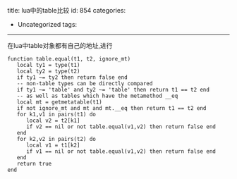 title: lua中的table比较
id: 854
categories:
  - Uncategorized
tags:
---

在lua中table对象都有自己的地址,进行

    function table.equal(t1, t2, ignore_mt)
       local ty1 = type(t1)
       local ty2 = type(t2)
       if ty1 ~= ty2 then return false end
       -- non-table types can be directly compared
       if ty1 ~= 'table' and ty2 ~= 'table' then return t1 == t2 end
       -- as well as tables which have the metamethod __eq
       local mt = getmetatable(t1)
       if not ignore_mt and mt and mt.__eq then return t1 == t2 end
       for k1,v1 in pairs(t1) do
          local v2 = t2[k1]
          if v2 == nil or not table.equal(v1,v2) then return false end
       end
       for k2,v2 in pairs(t2) do
          local v1 = t1[k2]
          if v1 == nil or not table.equal(v1,v2) then return false end
       end
       return true
    end
    